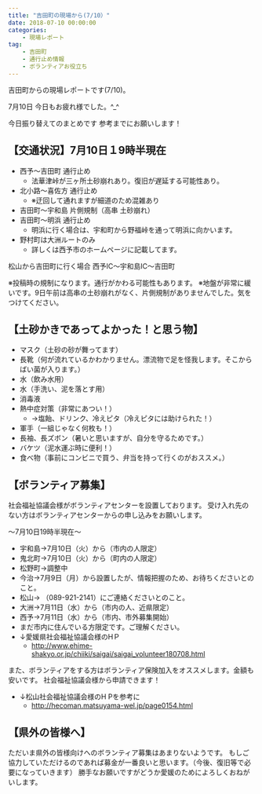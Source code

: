```yaml
---
title: "吉田町の現場から(7/10）"
date: 2018-07-10 00:00:00
categories: 
    - 現場レポート
tag:
    - 吉田町
    - 通行止め情報
    - ボランティアお役立ち
---
```

吉田町からの現場レポートです(7/10)。

7月10日
今日もお疲れ様でした。^_^

今日振り替えてのまとめです
参考までにお願いします！

## 【交通状況】7月10日１9時半現在

  * 西予〜吉田町 通行止め
    * 法華津峠が三ヶ所土砂崩れあり。復旧が遅延する可能性あり。
  * 北小路〜喜佐方 通行止め
    * ※迂回して通れますが細道のため混雑あり
  * 吉田町〜宇和島 片側規制（高串 土砂崩れ）
  * 吉田町〜明浜 通行止め
    * 明浜に行く場合は、宇和町から野福峠を通って明浜に向かいます。
  * 野村町は大洲ルートのみ
    * 詳しくは西予市のホームページに記載してます。

松山から吉田町に行く場合
西予IC〜宇和島IC〜吉田町

※投稿時の規制になります。通行がかわる可能性もあります。
※地盤が非常に緩いです。9日午前は高串の土砂崩れがなく、片側規制がありませんでした。気をつけてください。

## 【土砂かきであってよかった！と思う物】

  * マスク（土砂の砂が舞ってます）
  * 長靴（何が流れているかわかりません。漂流物で足を怪我します。そこからばい菌が入ります。）
  * 水（飲み水用）
  * 水（手洗い、泥を落とす用）
  * 消毒液
  * 熱中症対策（非常にあつい！）
    * →塩飴、ドリンク、冷えピタ（冷えピタには助けられた！）
  * 軍手（一組じゃなく何枚も！）
  * 長袖、長ズボン（暑いと思いますが、自分を守るためです。）
  * バケツ（泥水運ぶ時に便利！）
  * 食べ物（事前にコンビニで買う、弁当を持って行くのがおススメ。）

## 【ボランティア募集】

社会福祉協議会様がボランティアセンターを設置しております。
受け入れ先のない方はボランティアセンターからの申し込みをお願いします。

〜7月10日19時半現在〜
- 宇和島→7月10日（火）から（市内の人限定）
- 鬼北町→7月10日（火）から（町内の人限定）
- 松野町→調整中
- 今治→7月9日（月）から設置したが、情報把握のため、お待ちくださいとのこと。
- 松山→ （089-921-2141）にご連絡くださいとのこと。
- 大洲→7月11日（水）から（市内の人、近県限定）
- 西予→7月11日（水）から（市内、市外募集開始）
- まだ市内に住んでいる方限定です。ご理解ください。
- ↓愛媛県社会福祉協議会様のHＰ
    - http://www.ehime-shakyo.or.jp/chiiki/saigai/saigai_volunteer180708.html

また、ボランティアをする方はボランティア保険加入をオススメします。金額も安いです。
社会福祉協議会様から申請できます！

- ↓松山社会福祉協議会様のH Pを参考に
    - http://hecoman.matsuyama-wel.jp/page0154.html

## 【県外の皆様へ】

ただいま県外の皆様向けへのボランティア募集はあまりないようです。
もしご協力していただけるのであれば募金が一番良いと思います。（今後、復旧等で必要になっていきます）
勝手なお願いですがどうか愛媛のためによろしくおねがいします。